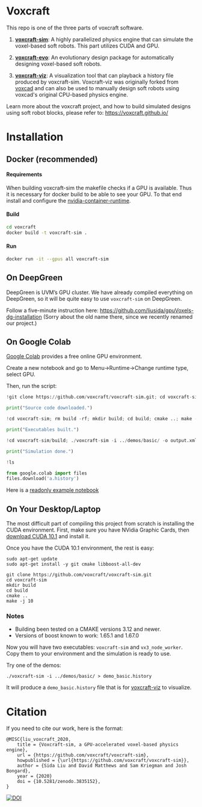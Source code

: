 # Voxcraft

This repo is one of the three parts of voxcraft software.

1. [**voxcraft-sim**](https://github.com/voxcraft/voxcraft-sim): A highly parallelized physics engine that can simulate the voxel-based soft robots. This part utilizes CUDA and GPU.

2. [**voxcraft-evo**](https://github.com/voxcraft/voxcraft-evo): An evolutionary design package for automatically designing voxel-based soft robots.

3. [**voxcraft-viz**](https://github.com/voxcraft/voxcraft-viz): A visualization tool that can playback a history file produced by voxcraft-sim. Voxcraft-viz was originally forked from [voxcad](https://github.com/jonhiller/VoxCAD) and can also be used to manually design soft robots using voxcad's original CPU-based physics engine.

Learn more about the voxcraft project, and how to build simulated designs using soft robot blocks, please refer to: https://voxcraft.github.io/

# Installation

## Docker (recommended)

#### Requirements
When building voxcraft-sim the makefile checks if a GPU is available. Thus it is necessary for docker build to be able to see your GPU. To that end install and configure the [nvidia-container-runtime](https://stackoverflow.com/questions/59691207/docker-build-with-nvidia-runtime).

#### Build
```bash
cd voxcraft
docker build -t voxcraft-sim .
```

#### Run
```bash
docker run -it --gpus all voxcraft-sim
```

## On DeepGreen

DeepGreen is UVM’s GPU cluster. We have already compiled everything on DeepGreen, so it will be quite easy to use `voxcraft-sim` on DeepGreen.

Follow a five-minute instruction here: https://github.com/liusida/gpuVoxels-dg-installation (Sorry about the old name there, since we recently renamed our project.)

## On Google Colab

[Google Colab](https://colab.research.google.com/) provides a free online GPU environment.

Create a new notebook and go to Menu->Runtime->Change runtime type, select GPU.

Then, run the script:
```python
!git clone https://github.com/voxcraft/voxcraft-sim.git; cd voxcraft-sim/;

print("Source code downloaded.")

!cd voxcraft-sim; rm build -rf; mkdir build; cd build; cmake ..; make -j 10;

print("Executables built.")

!cd voxcraft-sim/build; ./voxcraft-sim -i ../demos/basic/ -o output.xml -f > ../../a.history

print("Simulation done.")

!ls

from google.colab import files
files.download('a.history')
```

Here is a [readonly example notebook](https://colab.research.google.com/drive/1yiqw7Uq3W3CgYCinXq4t808M2l7uuLv1?usp=sharing)

## On Your Desktop/Laptop

The most difficult part of compiling this project from scratch is installing the CUDA environment. First, make sure you have NVidia Graphic Cards, then [download CUDA 10.1](https://developer.nvidia.com/cuda-10.1-download-archive-base) and install it.

Once you have the CUDA 10.1 environment, the rest is easy:

```
sudo apt-get update
sudo apt-get install -y git cmake libboost-all-dev

git clone https://github.com/voxcraft/voxcraft-sim.git
cd voxcraft-sim
mkdir build
cd build
cmake ..
make -j 10
```

### Notes
* Building been tested on a CMAKE versions 3.12 and newer.
* Versions of boost known to work: 1.65.1 and 1.67.0

Now you will have two executables: `voxcraft-sim` and `vx3_node_worker`. Copy them to your environment and the simulation is ready to use.

Try one of the demos:

```
./voxcraft-sim -i ../demos/basic/ > demo_basic.history
```

It will produce a `demo_basic.history` file that is for [voxcraft-viz](https://github.com/voxcraft/voxcraft-viz) to visualize.

# Citation

If you need to cite our work, here is the format:

```
@MISC{liu_voxcraft_2020,
	title = {Voxcraft-sim, a GPU-accelerated voxel-based physics engine},
	url = {https://github.com/voxcraft/voxcraft-sim},
	howpublished = {\url{https://github.com/voxcraft/voxcraft-sim}},
	author = {Sida Liu and David Matthews and Sam Kriegman and Josh Bongard},
	year = {2020}
	doi = {10.5281/zenodo.3835152},
}
```
[![DOI](https://zenodo.org/badge/265434971.svg)](https://zenodo.org/badge/latestdoi/265434971)
